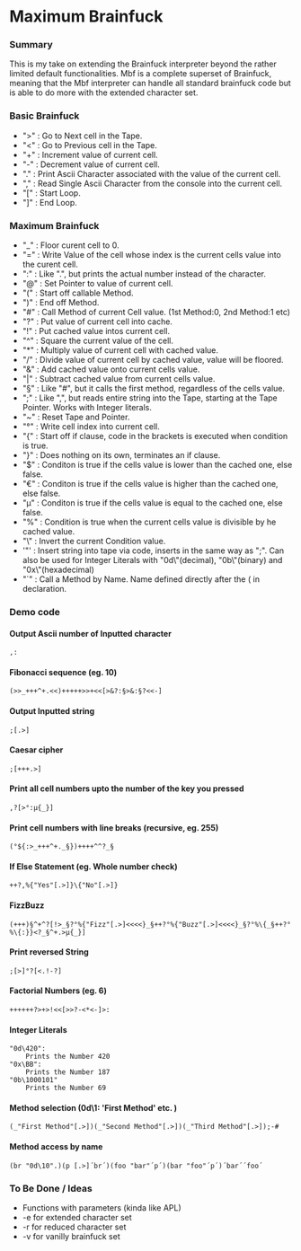 # Maximum Brainfuck

### Summary
This is my take on extending the Brainfuck interpreter beyond the rather limited default functionalities. Mbf is a complete superset of Brainfuck, meaning that the Mbf interpreter can handle all standard brainfuck code but is able to do more with the extended character set.


### Basic Brainfuck
- ">" : Go to Next cell in the Tape.
- "<" : Go to Previous cell in the Tape.
- "+" : Increment value of current cell.
- "-" : Decrement value of current cell.
- "." : Print Ascii Character associated with the value of the current cell.
- "," : Read Single Ascii Character from the console into the current cell. 
- "[" : Start Loop.
- "]" : End Loop.
### Maximum Brainfuck
- "_" : Floor curent cell to 0.
- "=" : Write Value of the cell whose index is the current cells value into the curent cell.
- ":" : Like ".", but prints the actual number instead of the character.
- "@" : Set Pointer to value of current cell.
- "(" : Start off callable Method.
- ")" : End off Method.
- "#" : Call Method of current Cell value. (1st Method:0, 2nd Method:1 etc)
- "?" : Put value of current cell into cache.
- "!" : Put cached value intos current cell.
- "^" : Square the current value of the cell.
- "*" : Multiply value of current cell with cached value.
- "/" : Divide value of current cell by cached value, value will be floored.
- "&" : Add cached value onto current cells value.
- "|" : Subtract cached value from current cells value.
- "§" : Like "#", but it calls the first method, regardless of the cells value.
- ";" : Like ",", but reads entire string into the Tape, starting at the Tape Pointer. Works with Integer literals.
- "~" : Reset Tape and Pointer.
- "°" : Write cell index into current cell.
- "{" : Start off if clause, code in the brackets is executed when condition is true.
- "}" : Does nothing on its own, terminates an if clause.
- "$" : Conditon is true if the cells value is lower than the cached one, else false.
- "€" : Conditon is true if the cells value is higher than the cached one, else false.
- "µ" : Conditon is true if the cells value is equal to the cached one, else false.
- "%" : Condition is true when the current cells value is divisible by he cached value.
- "\\" : Invert the current Condition value.
- '"' : Insert string into tape via code, inserts in the same way as ";". Can also be used for Integer Literals with "0d\\"(decimal), "0b\\"(binary) and "0x\\"(hexadecimal)
- "´" : Call a Method by Name. Name defined directly after the \( in declaration.


### Demo code

#### Output Ascii number of Inputted character
    ,:

#### Fibonacci sequence (eg. 10)
    (>>_+++^+.<<)+++++>>+<<[>&?:§>&:§?<<-]

#### Output Inputted string
    ;[.>]

#### Caesar cipher
    ;[+++.>]    

#### Print all cell numbers upto the number of the key you pressed
    ,?[>°:µ{_}]

#### Print cell numbers with line breaks (recursive, eg. 255)
    (°${:>_+++^+._§})++++^^?_§

#### If Else Statement (eg. Whole number check)
    ++?,%{"Yes"[.>]}\{"No"[.>]}

#### FizzBuzz
    (+++)§^+^?[!>_§?°%{"Fizz"[.>]<<<<}_§++?°%{"Buzz"[.>]<<<<}_§?°%\{_§++?°%\{:}}<?_§^+.>µ{_}]

#### Print reversed String
    ;[>]°?[<.!-?]

#### Factorial Numbers (eg. 6)
    ++++++?>+>!<<[>>?-<*<-]>:

#### Integer Literals
    "0d\420":   
        Prints the Number 420
    "0x\BB":
        Prints the Number 187
    "0b\1000101"
        Prints the Number 69

#### Method selection (0d\1: 'First Method' etc. )
    (_"First Method"[.>])(_"Second Method"[.>])(_"Third Method"[.>]);-#

#### Method access by name
    (br "0d\10".)(p [.>]´br´)(foo "bar"´p´)(bar "foo"´p´)´bar´´foo´

### To Be Done / Ideas
- Functions with parameters (kinda like APL)
- \-e for extended character set
- \-r for reduced character set
- \-v for vanilly brainfuck set